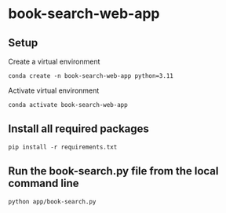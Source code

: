 # book-search-web-app 

## Setup

Create a virtual environment 

``
conda create -n book-search-web-app python=3.11
``

Activate virtual environment

``
conda activate book-search-web-app
``

## Install all required packages 

``
pip install -r requirements.txt
``

## Run the book-search.py file from the local command line

``
python app/book-search.py
``

